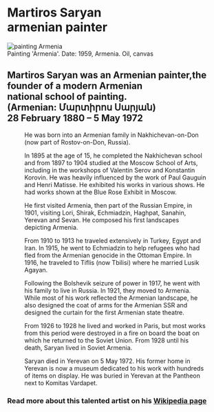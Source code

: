 <!DOCTYPE html>
<html lang="en">
<head>
<meta charset="utf-8">
<link rel="stylesheet" href="styles.css"/>
</head>
<body>
<main id="main">
<h1 id="title">Martiros Saryan <br><span>armenian painter</span></h1>
<div id="img-div">
<img id="image" src="https://uploads8.wikiart.org/images/martiros-saryan/armenia-1959.jpg!Large.jpg" alt="painting Armenia" /> 
<figcaption id="img-caption">Painting 'Armenia'. Date: 1959, Armenia. Oil, canvas </figcaption>
</div>
<section id="tribute-info">
<h2>Martiros Saryan was an Armenian painter,the founder of a modern Armenian<br> national school of painting.<br><span>(Armenian: Մարտիրոս Սարյան)</span><br> <span>28 February 1880 – 5 May 1972 </span></h2>
<figure><p>He was born into an Armenian family in Nakhichevan-on-Don (now part of Rostov-on-Don, Russia). </p>
<p>In 1895 at the age of 15, he completed the Nakhichevan school and from 1897 to 1904 studied at the Moscow School of Arts, including in the workshops of Valentin Serov and Konstantin Korovin. He was heavily influenced by the work of Paul Gauguin and Henri Matisse. He exhibited his works in various shows. He had works shown at the Blue Rose Exhibit in Moscow.</p>
<p>He first visited Armenia, then part of the Russian Empire, in 1901, visiting Lori, Shirak, Echmiadzin, Haghpat, Sanahin, Yerevan and Sevan. He composed his first landscapes depicting Armenia.</p>
<p>From 1910 to 1913 he traveled extensively in Turkey, Egypt and Iran. In 1915, he went to Echmiadzin to help refugees who had fled from the Armenian genocide in the Ottoman Empire. In 1916, he traveled to Tiflis (now Tbilisi) where he married Lusik Agayan. </p>
<p>Following the Bolshevik seizure of power in 1917, he went with his family to live in Russia. In 1921, they moved to Armenia. While most of his work reflected the Armenian landscape, he also designed the coat of arms for the Armenian SSR and designed the curtain for the first Armenian state theatre. </p>
<p>From 1926 to 1928 he lived and worked in Paris, but most works from this period were destroyed in a fire on board the boat on which he returned to the Soviet Union. From 1928 until his death, Saryan lived in Soviet Armenia.</p>
<p>Saryan died in Yerevan on 5 May 1972. His former home in Yerevan is now a museum dedicated to his work with hundreds of items on display. He was buried in Yerevan at the Pantheon next to Komitas Vardapet.</p></figure>
</section>
<h3 id="tribute-info">Read more about this talented artist on his
<a id="tribute-link" target="_blank" href="https://en.wikipedia.org/wiki/Martiros_Saryan">Wikipedia page</a></h3>
</main>
</body>
</html>
